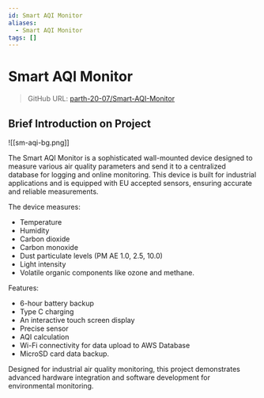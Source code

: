 ```yaml
---
id: Smart AQI Monitor
aliases:
  - Smart AQI Monitor
tags: []
---
```



# Smart AQI Monitor


> GitHub URL: [parth-20-07/Smart-AQI-Monitor](https://github.com/parth-20-07/Smart-AQI-Monitor) 

## Brief Introduction on Project

![[sm-aqi-bg.png]]

The Smart AQI Monitor is a sophisticated wall-mounted device designed to measure various air quality parameters and send it to a centralized database for logging and online monitoring. This device is built for industrial applications and is equipped with EU accepted sensors, ensuring accurate and reliable measurements.

The device measures: 

- Temperature
- Humidity
- Carbon dioxide
- Carbon monoxide
- Dust particulate levels (PM AE 1.0, 2.5, 10.0)
- Light intensity
- Volatile organic components like ozone and methane.

Features:

- 6-hour battery backup
- Type C charging
- An interactive touch screen display
- Precise sensor
- AQI calculation
- Wi-Fi connectivity for data upload to AWS Database
- MicroSD card data backup.

Designed for industrial air quality monitoring, this project demonstrates advanced hardware integration and software development for environmental monitoring. 
